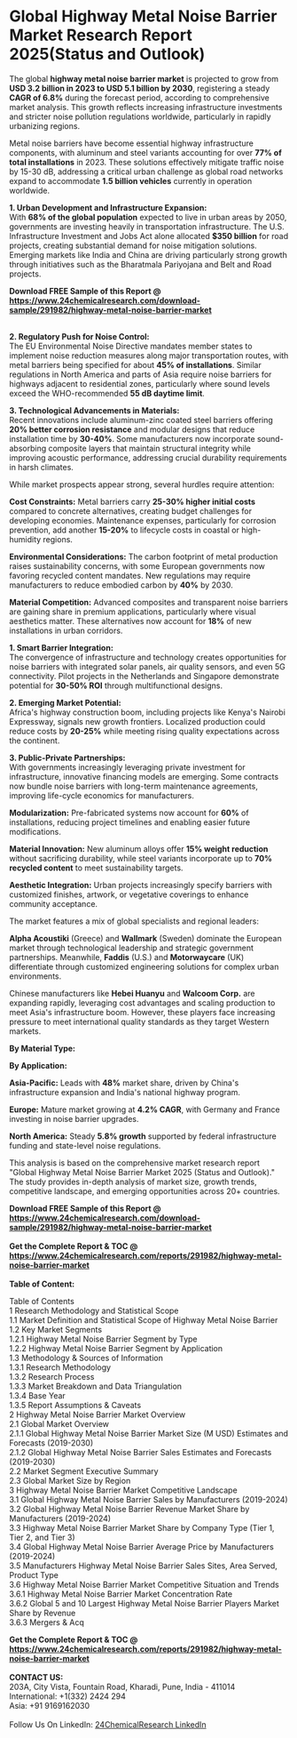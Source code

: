 <h1>Global Highway Metal Noise Barrier Market Research Report 2025(Status and Outlook)</h1><p>The global <strong>highway metal noise barrier market</strong> is projected to grow from <strong>USD 3.2 billion in 2023 to USD 5.1 billion by 2030</strong>, registering a steady <strong>CAGR of 6.8%</strong> during the forecast period, according to comprehensive market analysis. This growth reflects increasing infrastructure investments and stricter noise pollution regulations worldwide, particularly in rapidly urbanizing regions.</p><p>Metal noise barriers have become essential highway infrastructure components, with aluminum and steel variants accounting for over <strong>77% of total installations</strong> in 2023. These solutions effectively mitigate traffic noise by 15-30 dB, addressing a critical urban challenge as global road networks expand to accommodate <strong>1.5 billion vehicles</strong> currently in operation worldwide.</p><p><strong>1. Urban Development and Infrastructure Expansion:</strong><br>
With <strong>68% of the global population</strong> expected to live in urban areas by 2050, governments are investing heavily in transportation infrastructure. The U.S. Infrastructure Investment and Jobs Act alone allocated <strong>$350 billion</strong> for road projects, creating substantial demand for noise mitigation solutions. Emerging markets like India and China are driving particularly strong growth through initiatives such as the Bharatmala Pariyojana and Belt and Road projects.</p><div><b>Download FREE Sample of this Report @ 
            <a href="https://www.24chemicalresearch.com/download-sample/291982/highway-metal-noise-barrier-market">
            https://www.24chemicalresearch.com/download-sample/291982/highway-metal-noise-barrier-market</a></b></div><br><p><strong>2. Regulatory Push for Noise Control:</strong><br>
The EU Environmental Noise Directive mandates member states to implement noise reduction measures along major transportation routes, with metal barriers being specified for about <strong>45% of installations</strong>. Similar regulations in North America and parts of Asia require noise barriers for highways adjacent to residential zones, particularly where sound levels exceed the WHO-recommended <strong>55 dB daytime limit</strong>.</p><p><strong>3. Technological Advancements in Materials:</strong><br>
Recent innovations include aluminum-zinc coated steel barriers offering <strong>20% better corrosion resistance</strong> and modular designs that reduce installation time by <strong>30-40%</strong>. Some manufacturers now incorporate sound-absorbing composite layers that maintain structural integrity while improving acoustic performance, addressing crucial durability requirements in harsh climates.</p><p>While market prospects appear strong, several hurdles require attention:</p><p><strong>Cost Constraints:</strong> Metal barriers carry <strong>25-30% higher initial costs</strong> compared to concrete alternatives, creating budget challenges for developing economies. Maintenance expenses, particularly for corrosion prevention, add another <strong>15-20%</strong> to lifecycle costs in coastal or high-humidity regions.</p><p><strong>Environmental Considerations:</strong> The carbon footprint of metal production raises sustainability concerns, with some European governments now favoring recycled content mandates. New regulations may require manufacturers to reduce embodied carbon by <strong>40%</strong> by 2030.</p><p><strong>Material Competition:</strong> Advanced composites and transparent noise barriers are gaining share in premium applications, particularly where visual aesthetics matter. These alternatives now account for <strong>18%</strong> of new installations in urban corridors.</p><p><strong>1. Smart Barrier Integration:</strong><br>
The convergence of infrastructure and technology creates opportunities for noise barriers with integrated solar panels, air quality sensors, and even 5G connectivity. Pilot projects in the Netherlands and Singapore demonstrate potential for <strong>30-50% ROI</strong> through multifunctional designs.</p><p><strong>2. Emerging Market Potential:</strong><br>
Africa's highway construction boom, including projects like Kenya's Nairobi Expressway, signals new growth frontiers. Localized production could reduce costs by <strong>20-25%</strong> while meeting rising quality expectations across the continent.</p><p><strong>3. Public-Private Partnerships:</strong><br>
With governments increasingly leveraging private investment for infrastructure, innovative financing models are emerging. Some contracts now bundle noise barriers with long-term maintenance agreements, improving life-cycle economics for manufacturers.</p><p><strong>Modularization:</strong> Pre-fabricated systems now account for <strong>60%</strong> of installations, reducing project timelines and enabling easier future modifications.</p><p><strong>Material Innovation:</strong> New aluminum alloys offer <strong>15% weight reduction</strong> without sacrificing durability, while steel variants incorporate up to <strong>70% recycled content</strong> to meet sustainability targets.</p><p><strong>Aesthetic Integration:</strong> Urban projects increasingly specify barriers with customized finishes, artwork, or vegetative coverings to enhance community acceptance.</p><p>The market features a mix of global specialists and regional leaders:</p><p><strong>Alpha Acoustiki</strong> (Greece) and <strong>Wallmark</strong> (Sweden) dominate the European market through technological leadership and strategic government partnerships. Meanwhile, <strong>Faddis</strong> (U.S.) and <strong>Motorwaycare</strong> (UK) differentiate through customized engineering solutions for complex urban environments.</p><p>Chinese manufacturers like <strong>Hebei Huanyu</strong> and <strong>Walcoom Corp.</strong> are expanding rapidly, leveraging cost advantages and scaling production to meet Asia's infrastructure boom. However, these players face increasing pressure to meet international quality standards as they target Western markets.</p><p><strong>By Material Type:</strong></p><p><strong>By Application:</strong></p><p><strong>Asia-Pacific:</strong> Leads with <strong>48%</strong> market share, driven by China's infrastructure expansion and India's national highway program.</p><p><strong>Europe:</strong> Mature market growing at <strong>4.2% CAGR</strong>, with Germany and France investing in noise barrier upgrades.</p><p><strong>North America:</strong> Steady <strong>5.8% growth</strong> supported by federal infrastructure funding and state-level noise regulations.</p><p>This analysis is based on the comprehensive market research report "Global Highway Metal Noise Barrier Market 2025 (Status and Outlook)." The study provides in-depth analysis of market size, growth trends, competitive landscape, and emerging opportunities across 20+ countries.</p><div><b>Download FREE Sample of this Report @ 
            <a href="https://www.24chemicalresearch.com/download-sample/291982/highway-metal-noise-barrier-market">
            https://www.24chemicalresearch.com/download-sample/291982/highway-metal-noise-barrier-market</a></b></div><br><div><b>Get the Complete Report & TOC @ 
            <a href="https://www.24chemicalresearch.com/reports/291982/highway-metal-noise-barrier-market">
            https://www.24chemicalresearch.com/reports/291982/highway-metal-noise-barrier-market</a></b></div><br>
            <b>Table of Content:</b><p>Table of Contents<br />
1 Research Methodology and Statistical Scope<br />
1.1 Market Definition and Statistical Scope of Highway Metal Noise Barrier<br />
1.2 Key Market Segments<br />
1.2.1 Highway Metal Noise Barrier Segment by Type<br />
1.2.2 Highway Metal Noise Barrier Segment by Application<br />
1.3 Methodology & Sources of Information<br />
1.3.1 Research Methodology<br />
1.3.2 Research Process<br />
1.3.3 Market Breakdown and Data Triangulation<br />
1.3.4 Base Year<br />
1.3.5 Report Assumptions & Caveats<br />
2 Highway Metal Noise Barrier Market Overview<br />
2.1 Global Market Overview<br />
2.1.1 Global Highway Metal Noise Barrier Market Size (M USD) Estimates and Forecasts (2019-2030)<br />
2.1.2 Global Highway Metal Noise Barrier Sales Estimates and Forecasts (2019-2030)<br />
2.2 Market Segment Executive Summary<br />
2.3 Global Market Size by Region<br />
3 Highway Metal Noise Barrier Market Competitive Landscape<br />
3.1 Global Highway Metal Noise Barrier Sales by Manufacturers (2019-2024)<br />
3.2 Global Highway Metal Noise Barrier Revenue Market Share by Manufacturers (2019-2024)<br />
3.3 Highway Metal Noise Barrier Market Share by Company Type (Tier 1, Tier 2, and Tier 3)<br />
3.4 Global Highway Metal Noise Barrier Average Price by Manufacturers (2019-2024)<br />
3.5 Manufacturers Highway Metal Noise Barrier Sales Sites, Area Served, Product Type<br />
3.6 Highway Metal Noise Barrier Market Competitive Situation and Trends<br />
3.6.1 Highway Metal Noise Barrier Market Concentration Rate<br />
3.6.2 Global 5 and 10 Largest Highway Metal Noise Barrier Players Market Share by Revenue<br />
3.6.3 Mergers & Acq</p><div><b>Get the Complete Report & TOC @ 
            <a href="https://www.24chemicalresearch.com/reports/291982/highway-metal-noise-barrier-market">
            https://www.24chemicalresearch.com/reports/291982/highway-metal-noise-barrier-market</a></b></div><br><b>CONTACT US:</b><br>
            203A, City Vista, Fountain Road, Kharadi, Pune, India - 411014<br>
            International: +1(332) 2424 294<br>
            Asia: +91 9169162030 <br><br>
            Follow Us On LinkedIn: <a href="https://www.linkedin.com/company/24chemicalresearch/">24ChemicalResearch LinkedIn</a>